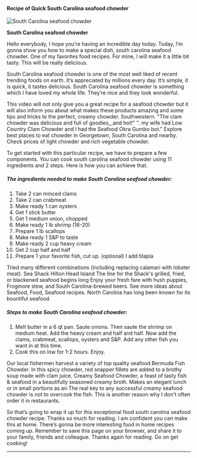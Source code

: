             

#### Recipe of Quick South Carolina seafood chowder

![South Carolina seafood chowder](https://img-global.cpcdn.com/recipes/f617b64aef8a716e/751x532cq70/south-carolina-seafood-chowder-recipe-main-photo.jpg)

**South Carolina seafood chowder**

Hello everybody, I hope you’re having an incredible day today. Today, I’m gonna show you how to make a special dish, south carolina seafood chowder. One of my favorites food recipes. For mine, I will make it a little bit tasty. This will be really delicious.

South Carolina seafood chowder is one of the most well liked of recent trending foods on earth. It’s appreciated by millions every day. It’s simple, it is quick, it tastes delicious. South Carolina seafood chowder is something which I have loved my whole life. They’re nice and they look wonderful.

This video will not only give you a great recipe for a seafood chowder but it will also inform you about what makes these products amazing and some tips and tricks to the perfect, creamy chowder. Southwestern. "The clam chowder was delicious and full of goodies,,,and hot!" ". my wife had Low Country Clam Chowder and I had the Seafood Okra Gumbo bot." Explore best places to eat chowder in Georgetown, South Carolina and nearby. Check prices of light chowder and rich vegetable chowder.

To get started with this particular recipe, we have to prepare a few components. You can cook south carolina seafood chowder using 11 ingredients and 2 steps. Here is how you can achieve that.

##### The ingredients needed to make South Carolina seafood chowder:

1.  Take 2 can minced clams
2.  Take 2 can crabmeat
3.  Make ready 1 can oysters
4.  Get 1 stick butter
5.  Get 1 medium onion, chopped
6.  Make ready 1 lb shrimp (16-20)
7.  Prepare 1 lb scallops
8.  Make ready 1 S&P to taste
9.  Make ready 2 cup heavy cream
10.  Get 2 cup half and half
11.  Prepare 1 your favorite fish, cut up. (optional) I add tilapia

Tried many different combinations (including replacing calamari with lobster meat). Sea Shack Hilton Head Island The line for the Shack's grilled, fried, or blackened seafood begins long Enjoy your fresh fare with hush puppies, Frogmore stew, and South Carolina-brewed beers. See more ideas about Seafood, Food, Seafood recipes. North Carolina has long been known for its bountiful seafood.

##### Steps to make South Carolina seafood chowder:

1.  Melt butter in a 6 qt pan. Saute onions. Then saute the shrimp on medium heat. Add the heavy cream and half and half. Now add the clams, crabmeat, scallops, oysters and S&P. Add any other fish you want in at this time.
2.  Cook this on low for 1-2 hours. Enjoy.

Our local fishermen harvest a variety of top quality seafood Bermuda Fish Chowder. In this spicy chowder, red snapper fillets are added to a brothy soup made with clam juice. Creamy Seafood Chowder, a feast of tasty fish & seafood in a beautifully seasoned creamy broth. Makes an elegant lunch or in small portions as an The real key to any successful creamy seafood chowder is not to overcook the fish. This is another reason why I don't often order it in restaurants.

So that’s going to wrap it up for this exceptional food south carolina seafood chowder recipe. Thanks so much for reading. I am confident you can make this at home. There’s gonna be more interesting food in home recipes coming up. Remember to save this page on your browser, and share it to your family, friends and colleague. Thanks again for reading. Go on get cooking!

* * *